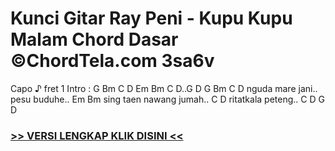 
 # Kunci Gitar Ray Peni - Kupu Kupu Malam Chord Dasar ©ChordTela.com 3sa6v


Capo ♪ fret 1 Intro : G Bm C D Em Bm C D..G D G Bm C D nguda mare jani.. pesu buduhe.. Em Bm sing taen nawang jumah.. C D ritatkala peteng.. C D G D

###  <a href="https://shortlighzx.web.app?sq=Kunci Gitar Ray Peni - Kupu Kupu Malam Chord Dasar ©ChordTela.com"> >> VERSI LENGKAP KLIK DISINI << </a>
